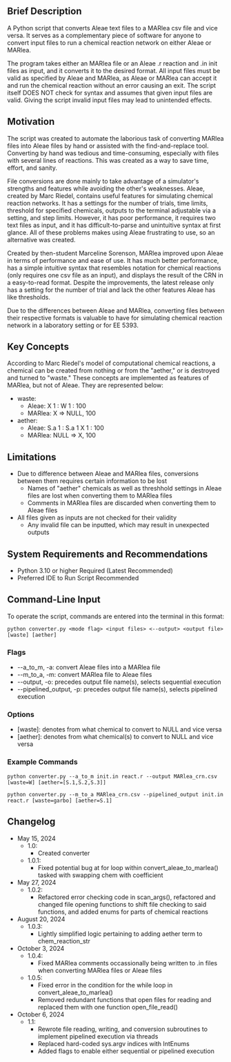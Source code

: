## Brief Description
A Python script that converts Aleae text files to a MARlea csv file and vice versa. It serves as a complementary piece of software for anyone to convert input files to run a chemical reaction network on either Aleae or MARlea. 

The program takes either an MARlea file or an Aleae .r reaction and .in init files as input, and it converts it to the desired format. All input files must be valid as specified by Aleae and MARlea, as Aleae or MARlea can accept it and run the chemical reaction without an error causing an exit. The script itself DOES NOT check for syntax and assumes that given input files are valid. Giving the script invalid input files may lead to unintended effects.

## Motivation
The script was created to automate the laborious task of converting MARlea files into Aleae files by hand or assisted with the find-and-replace tool. Converting by hand was tedious and time-consuming, especially with files with several lines of reactions. This was created as a way to save time, effort, and sanity. 

File conversions are done mainly to take advantage of a simulator's strengths and features while avoiding the other's weaknesses. Aleae, created by Marc Riedel, contains useful features for simulating chemical reaction networks. It has a settings for the number of trials, time limits, threshold for specified chemicals, outputs to the terminal adjustable via a setting, and step limits. However, it has poor performance, it requires two text files as input, and it has difficult-to-parse and unintuitive syntax at first glance. All of these problems makes using Aleae frustrating to use, so an alternative was created. 

Created by then-student Marceline Sorenson, MARlea improved upon Aleae in terms of performance and ease of use. It has much better performance, has a simple intuitive syntax that resembles notation for chemical reactions (only requires one csv file as an input), and displays the result of the CRN in a easy-to-read format. Despite the improvements, the latest release only has a setting for the number of trial and lack the other features Aleae has like thresholds.

Due to the differences between Aleae and MARlea, converting files between their respective formats is valuable to have for simulating chemical reaction network in a laboratory setting or for EE 5393.

## Key Concepts
According to Marc Riedel's model of computational chemical reactions, a chemical can be created from nothing or from the "aether," or is destroyed and turned to "waste." These concepts are implemented as features of MARlea, but not of Aleae. They are represented below:
* waste: 
  * Aleae: X 1 : W 1 : 100
  * MARlea: X => NULL, 100
* aether:
  * Aleae: S.a 1 : S.a 1 X 1 : 100
  * MARlea: NULL => X, 100

## Limitations 
* Due to difference between Aleae and MARlea files, conversions between them requires certain information to be lost
  * Names of "aether" chemicals as well as threshhold settings in Aleae files are lost when converting them to MARlea files
  * Comments in MARlea files are discarded when converting them to Aleae files
* All files given as inputs are not checked for their validity
  * Any invalid file can be inputted, which may result in unexpected outputs

## System Requirements and Recommendations
* Python 3.10 or higher Required (Latest Recommended)
* Preferred IDE to Run Script Recommended
 
## Command-Line Input

To operate the script, commands are entered into the terminal in this format:

```python converter.py <mode flag> <input files> <--output> <output file> [waste] [aether]```

### Flags

* --a_to_m, -a: convert Aleae files into a MARlea file
* --m_to_a, -m: convert MARlea file to Aleae files
* --output, -o: precedes output file name(s), selects sequential execution
* --pipelined_output, -p: precedes output file name(s), selects pipelined execution

### Options
* [waste]: denotes from what chemical to convert to NULL and vice versa
* [aether]: denotes from what chemical(s) to convert to NULL and vice versa

### Example Commands
```python converter.py --a_to_m init.in react.r --output MARlea_crn.csv [waste=W] [aether=[S.1,S.2,S.3]]```

```python converter.py --m_to_a MARlea_crn.csv --pipelined_output init.in react.r [waste=garbo] [aether=S.1]```

## Changelog
* May 15, 2024
  * 1.0: 
    * Created converter
  * 1.0.1: 
    * Fixed potential bug at for loop within convert_aleae_to_marlea() tasked with swapping chem with coefficient
* May 27, 2024
  * 1.0.2: 
    * Refactored error checking code in scan_args(), refactored and changed file opening functions to shift file checking to said functions, and added enums for parts of chemical reactions
* August 20, 2024
  * 1.0.3: 
    * Lightly simplified logic pertaining to adding aether term to chem_reaction_str
* October 3, 2024
  * 1.0.4: 
    * Fixed MARlea comments occassionally being written to .in files when converting MARlea files or Aleae files
  * 1.0.5:
    * Fixed error in the condition for the while loop in convert_aleae_to_marlea()
    * Removed redundant functions that open files for reading and replaced them with one function open_file_read()
* October 6, 2024
  * 1.1: 
    * Rewrote file reading, writing, and conversion subroutines to implement pipelined execution via threads
    * Replaced hard-coded sys.argv indices with IntEnums
    * Added flags to enable either sequential or pipelined execution
